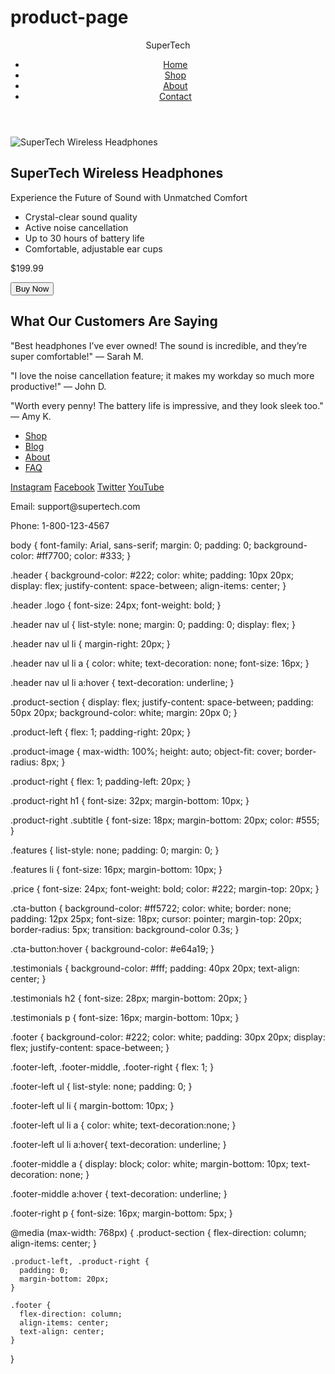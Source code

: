 # product-page
<!DOCTYPE html>
<html lang="en">
<head>
  <meta charset="UTF-8">
  <meta name="viewport" content="width=device-width, initial-scale=1.0">
  <title>SuperTech Wireless Headphones</title>
  <link rel="stylesheet" href="task1.css">
</head>
<body>

  <header class="header">
    <div class="logo">SuperTech</div>
    <nav>
      <ul>
        <li><a href="#">Home</a></li>
        <li><a href="#">Shop</a></li>
        <li><a href="#">About</a></li>
        <li><a href="#">Contact</a></li>
      </ul>
    </nav>
  </header>

  <section class="product-section">
    <div class="product-left">
      <img src="headset.jpg" alt="SuperTech Wireless Headphones" class="product-image">
    </div>
    <div class="product-right">
      <h1>SuperTech Wireless Headphones</h1>
      <p class="subtitle">Experience the Future of Sound with Unmatched Comfort</p>
      <ul class="features">
        <li>Crystal-clear sound quality</li>
        <li>Active noise cancellation</li>
        <li>Up to 30 hours of battery life</li>
        <li>Comfortable, adjustable ear cups</li>
      </ul>
      <p class="price">$199.99</p>
      <button class="cta-button">Buy Now</button>
    </div>
  </section>

  <section class="testimonials">
    <h2>What Our Customers Are Saying</h2>
    <p>"Best headphones I’ve ever owned! The sound is incredible, and they’re super comfortable!" — Sarah M.</p>
    <p>"I love the noise cancellation feature; it makes my workday so much more productive!" — John D.</p>
    <p>"Worth every penny! The battery life is impressive, and they look sleek too." — Amy K.</p>
  </section>

  <footer class="footer">
    <div class="footer-left">
      <ul>
        <li><a href="#">Shop</a></li>
        <li><a href="#">Blog</a></li>
        <li><a href="#">About</a></li>
        <li><a href="#">FAQ</a></li>
      </ul>
    </div>
    <div class="footer-middle">
      <a href="#">Instagram</a>
      <a href="#">Facebook</a>
      <a href="#">Twitter</a>
      <a href="#">YouTube</a>
    </div>
    <div class="footer-right">
      <p>Email: support@supertech.com</p>
      <p>Phone: 1-800-123-4567</p>
    </div>
  </footer>

</body>
</html>
body {
    font-family: Arial, sans-serif;
    margin: 0;
    padding: 0;
    background-color: #ff7700;
    color: #333;
  }
  
  
  .header {
    background-color: #222;
    color: white;
    padding: 10px 20px;
    display: flex;
    justify-content: space-between;
    align-items: center;
  }
  
  .header .logo {
    font-size: 24px;
    font-weight: bold;
  }
  
  .header nav ul {
    list-style: none;
    margin: 0;
    padding: 0;
    display: flex;
  }
  
  .header nav ul li {
    margin-right: 20px;
  }
  
  .header nav ul li a {
    color: white;
    text-decoration: none;
    font-size: 16px;
  }
  
  .header nav ul li a:hover {
    text-decoration: underline;
  }
  
  
  .product-section {
    display: flex;
    justify-content: space-between;
    padding: 50px 20px;
    background-color: white;
    margin: 20px 0;
  }
  
  .product-left {
    flex: 1;
    padding-right: 20px;
  }
  
  .product-image {
    max-width: 100%;
    height: auto;
    object-fit: cover; 
    border-radius: 8px;
  }
  
  .product-right {
    flex: 1;
    padding-left: 20px;
  }
  
  .product-right h1 {
    font-size: 32px;
    margin-bottom: 10px;
  }
  
  .product-right .subtitle {
    font-size: 18px;
    margin-bottom: 20px;
    color: #555;
  }
  
  .features {
    list-style: none;
    padding: 0;
    margin: 0;
  }
  
  .features li {
    font-size: 16px;
    margin-bottom: 10px;
  }
  
  .price {
    font-size: 24px;
    font-weight: bold;
    color: #222;
    margin-top: 20px;
  }
  
  .cta-button {
    background-color: #ff5722;
    color: white;
    border: none;
    padding: 12px 25px;
    font-size: 18px;
    cursor: pointer;
    margin-top: 20px;
    border-radius: 5px;
    transition: background-color 0.3s;
  }
  
  .cta-button:hover {
    background-color: #e64a19;
  }
  
  
  .testimonials {
    background-color: #fff;
    padding: 40px 20px;
    text-align: center;
  }
  
  .testimonials h2 {
    font-size: 28px;
    margin-bottom: 20px;
  }
  
  .testimonials p {
    font-size: 16px;
    margin-bottom: 10px;
  }
  
 
  .footer {
    background-color: #222;
    color: white;
    padding: 30px 20px;
    display: flex;
    justify-content: space-between;
  }
  
  .footer-left, .footer-middle, .footer-right {
    flex: 1;
  }
  
  .footer-left ul {
    list-style: none;
    padding: 0;
  }
  
  .footer-left ul li {
    margin-bottom: 10px;
  }
  
  .footer-left ul li a {
    color: white;
    text-decoration:none;
  }

  .footer-left ul li a:hover{
    text-decoration: underline;
  }
  
  .footer-middle a {
    display: block;
    color: white;
    margin-bottom: 10px;
    text-decoration: none;
  }
  
  .footer-middle a:hover {
    text-decoration: underline;
  }
  
  .footer-right p {
    font-size: 16px;
    margin-bottom: 5px;
  }
  
 
  @media (max-width: 768px) {
    .product-section {
      flex-direction: column;
      align-items: center;
    }
  
    .product-left, .product-right {
      padding: 0;
      margin-bottom: 20px;
    }
  
    .footer {
      flex-direction: column;
      align-items: center;
      text-align: center;
    }
  }
